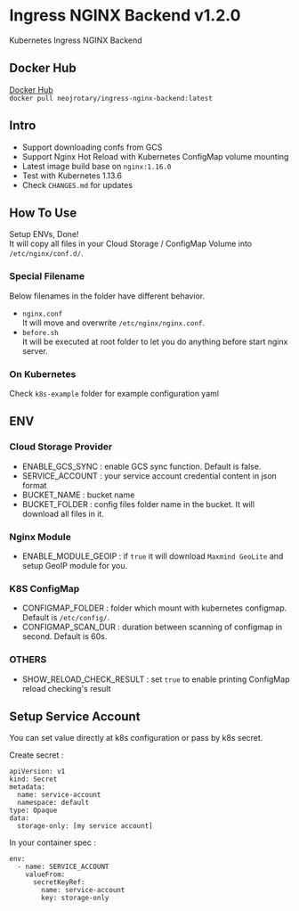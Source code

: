 # Ingress NGINX Backend v1.2.0
Kubernetes Ingress NGINX Backend

## Docker Hub
[Docker Hub](https://hub.docker.com/r/neojrotary/ingress-nginx-backend)      
`docker pull neojrotary/ingress-nginx-backend:latest`

## Intro
- Support downloading confs from GCS
- Support Nginx Hot Reload with Kubernetes ConfigMap volume mounting
- Latest image build base on `nginx:1.16.0`
- Test with Kubernetes 1.13.6   
- Check `CHANGES.md` for updates      

## How To Use
Setup ENVs, Done!    
It will copy all files in your Cloud Storage / ConfigMap Volume into `/etc/nginx/conf.d/`.

### Special Filename
Below filenames in the folder have different behavior.
- `nginx.conf`   
It will move and overwrite `/etc/nginx/nginx.conf`.
- `before.sh`   
It will be executed at root folder to let you do anything before start nginx server.

### On Kubernetes
Check `k8s-example` folder for example configuration yaml

## ENV
### Cloud Storage Provider
- ENABLE_GCS_SYNC : enable GCS sync function. Default is false.
- SERVICE_ACCOUNT : your service account credential content in json format
- BUCKET_NAME : bucket name
- BUCKET_FOLDER : config files folder name in the bucket. It will download all files in it.

### Nginx Module
- ENABLE_MODULE_GEOIP : if `true` it will download `Maxmind GeoLite` and setup GeoIP module for you.

### K8S ConfigMap
- CONFIGMAP_FOLDER : folder which mount with kubernetes configmap. Default is `/etc/config/`.
- CONFIGMAP_SCAN_DUR : duration between scanning of configmap in second. Default is 60s.

### OTHERS
- SHOW_RELOAD_CHECK_RESULT : set `true` to enable printing ConfigMap reload checking's result 

## Setup Service Account
You can set value directly at k8s configuration or pass by k8s secret.

Create secret : 
```
apiVersion: v1
kind: Secret
metadata:
  name: service-account
  namespace: default
type: Opaque
data:
  storage-only: [my service account]
```

In your container spec :
```
env:
  - name: SERVICE_ACCOUNT
    valueFrom:
      secretKeyRef:
        name: service-account
        key: storage-only
```
